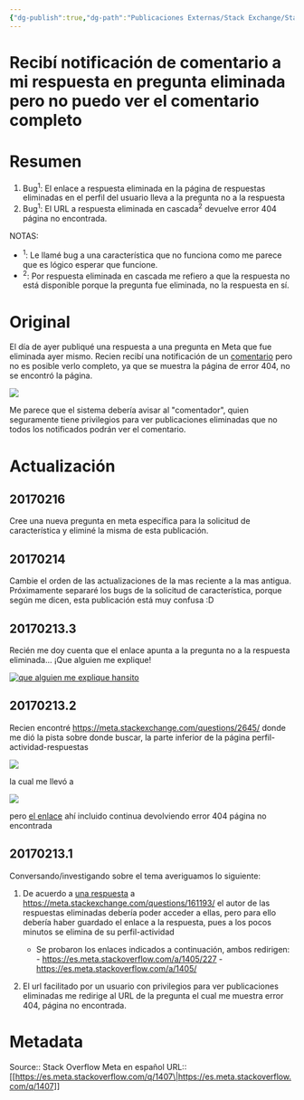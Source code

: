 ```yaml
---
{"dg-publish":true,"dg-path":"Publicaciones Externas/Stack Exchange/Stack Overflow en español/Stack Overflow en español Meta/es.meta.stackoverflow.com-1407.md","permalink":"/publicaciones-externas/stack-exchange/stack-overflow-en-espanol/stack-overflow-en-espanol-meta/es-meta-stackoverflow-com-1407/","title":"Recibí notificación de comentario a mi respuesta en pregunta eliminada pero no puedo ver el comentario completo","hide":true,"noteIcon":"\"0\"","created":"2024-04-03T12:49:10.592-06:00","updated":"2024-04-05T16:43:59.163-06:00"}
---
```


# Recibí notificación de comentario a mi respuesta en pregunta eliminada pero no puedo ver el comentario completo

# Resumen

1. Bug<sup>1</sup>: El enlace a respuesta eliminada en la página de respuestas eliminadas en el perfil del usuario lleva a la pregunta no a la respuesta
2. Bug<sup>1</sup>: El URL a respuesta eliminada en cascada<sup>2</sup> devuelve error 404 página no encontrada.


NOTAS:  

- <sup>1</sup>: Le llamé bug a una característica que no funciona como me parece que es lógico esperar que funcione.   
- <sup>2</sup>: Por respuesta eliminada en cascada me refiero a que la respuesta no está disponible porque la pregunta fue eliminada, no la respuesta en sí.

# Original
El día de ayer publiqué una respuesta a una pregunta en Meta que fue eliminada ayer mismo. Recien recibí una notificación de un [comentario][1] pero no es posible verlo completo, ya que se muestra la página de error 404, no se encontró la página.


  
[![][2]][2]

Me parece que el sistema debería avisar al "comentador", quien seguramente tiene privilegios para ver publicaciones eliminadas que no todos los notificados podrán ver el comentario.

# Actualización

## 20170216
Cree una nueva pregunta en meta específica para la solicitud de característica y eliminé la misma de esta publicación.

## 20170214
Cambie el orden de las actualizaciones de la mas reciente a la mas antigua. Próximamente separaré los bugs de la solicitud de característica, porque según me dicen, esta publicación está muy confusa :D

## 20170213.3
Recién me doy cuenta que el enlace apunta a la pregunta no a la respuesta eliminada... ¡Que alguien me explique!

[![que alguien me explique  hansito][7]][7]


## 20170213.2

Recien encontré https://meta.stackexchange.com/questions/2645/ <!-- show-all-of-my-question-answers-to-me-even-if-they-are-deleted --> donde me dió la pista sobre donde buscar, la parte inferior de la página perfil-actividad-respuestas 

[![][4]][4]

la cual me llevó a  

[![][5]][5]

pero [el enlace][6] ahí incluido continua devolviendo error 404 página no encontrada

## 20170213.1 
Conversando/investigando sobre el tema averiguamos lo siguiente:

1. De acuerdo a [una respuesta][3] a https://meta.stackexchange.com/questions/161193/ <!-- how-long-can-you-see-your-own-deleted-answers/ --> el autor de las respuestas eliminadas debería poder acceder a ellas, pero para ello debería haber guardado el enlace a la respuesta, pues a los pocos minutos se elimina de su perfil-actividad
   - Se probaron los enlaces indicados a continuación, ambos redirigen:
          - https://es.meta.stackoverflow.com/a/1405/227
          - https://es.meta.stackoverflow.com/a/1405/
    
2. El url facilitado por un usuario con privilegios para ver publicaciones eliminadas me redirige al URL de la pregunta el cual me muestra error 404, página no encontrada.


  [1]: https://es.meta.stackoverflow.com/posts/comments/3796?noredirect=1
  [2]: https://i.stack.imgur.com/23km2.png
  [3]: https://meta.stackexchange.com/a/161196/289691
  [4]: https://i.stack.imgur.com/CTC34.png
  [5]: https://i.stack.imgur.com/Eksec.png
  [6]: https://es.meta.stackoverflow.com/questions/1404/se-puede-realizar-algo-contra-el-voto-serial-negativo/1405#1405
  [7]: https://i.stack.imgur.com/b1IvE.jpg

# Metadata
Source:: Stack Overflow Meta en español
URL:: [[https://es.meta.stackoverflow.com/q/1407\|https://es.meta.stackoverflow.com/q/1407]]

